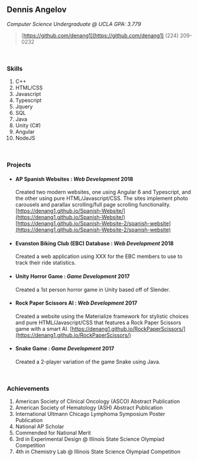 ## Dennis Angelov
*Computer Science Undergraduate @ UCLA*
*GPA: 3.779*

> [https://github.com/denang1](https://github.com/denang1)
> (224) 209-0232

<br>

### Skills

1. C++
2. HTML/CSS
3. Javascript
4. Typescript
5. Jquery
6. SQL
7. Java
8. Unity (C#)
9. Angular
10. NodeJS

<br>

### Projects

* #### **AP Spanish Websites** : _Web Development_ **2018**

  Created two modern websites, one using Angular 6 and Typescript, and the other using pure HTML/Javascript/CSS. The sites implement photo carousels and parallax scrolling/full page scrolling functionality.
  [https://denang1.github.io/Spanish-Website/](https://denang1.github.io/Spanish-Website/)
  [https://denang1.github.io/Spanish-Website-2/spanish-website](https://denang1.github.io/Spanish-Website-2/spanish-website)

* #### Evanston Biking Club (EBC) Database : _Web Development_ **2018**

  Created a web application using XXX for the EBC members to use to track their ride statistics.

* #### Unity Horror Game : _Game Development_ **2017**

  Created a 1st person horror game in Unity based off of Slender.

* #### Rock Paper Scissors AI : _Web Development_ **2017**

  Created a website using the Materialize framework for stylistic choices and pure HTML/Javascript/CSS that features a Rock Paper Scissors game with a smart AI.
  [https://denang1.github.io/RockPaperScissors/](https://denang1.github.io/RockPaperScissors/)

* #### Snake Game : _Game Development_ **2017**

  Created a 2-player variation of the game Snake using Java.

<br>

### Achievements

1. American Society of Clinical Oncology (ASCO) Abstract Publication
2. American Society of Hematology (ASH) Abstract Publication
3. International Ultmann Chicago Lymphoma Symposium Poster Publication
4. National AP Scholar
5. Commended for National Merit
6. 3rd in Experimental Design @ Illinois State Science Olympiad Competition
7. 4th in Chemistry Lab @ Illinois State Science Olympiad Competition
